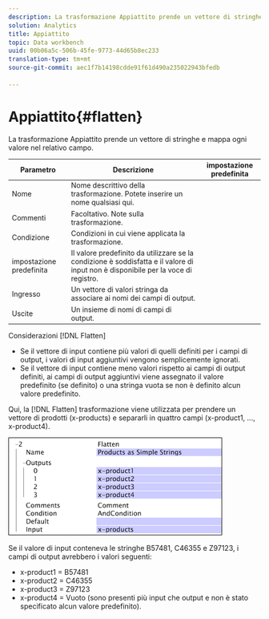 ```yaml
---
description: La trasformazione Appiattito prende un vettore di stringhe e mappa ogni valore nel relativo campo.
solution: Analytics
title: Appiattito
topic: Data workbench
uuid: 00b06a5c-506b-45fe-9773-44d65b8ec233
translation-type: tm+mt
source-git-commit: aec1f7b14198cdde91f61d490a235022943bfedb

---
```



# Appiattito{#flatten}

La trasformazione Appiattito prende un vettore di stringhe e mappa ogni valore nel relativo campo.

| Parametro | Descrizione | impostazione predefinita |
|---|---|---|
| Nome | Nome descrittivo della trasformazione. Potete inserire un nome qualsiasi qui. |  |
| Commenti | Facoltativo. Note sulla trasformazione. |  |
| Condizione | Condizioni in cui viene applicata la trasformazione. |  |
| impostazione predefinita | Il valore predefinito da utilizzare se la condizione è soddisfatta e il valore di input non è disponibile per la voce di registro. |  |
| Ingresso | Un vettore di valori stringa da associare ai nomi dei campi di output. |  |
| Uscite | Un insieme di nomi di campi di output. |  |

Considerazioni [!DNL Flatten]

* Se il vettore di input contiene più valori di quelli definiti per i campi di output, i valori di input aggiuntivi vengono semplicemente ignorati.
* Se il vettore di input contiene meno valori rispetto ai campi di output definiti, ai campi di output aggiuntivi viene assegnato il valore predefinito (se definito) o una stringa vuota se non è definito alcun valore predefinito.

Qui, la [!DNL Flatten] trasformazione viene utilizzata per prendere un vettore di prodotti (x-products) e separarli in quattro campi (x-product1, ..., x-product4).

![](assets/cfg_TransformationType_Flatten.png)

Se il valore di input conteneva le stringhe B57481, C46355 e Z97123, i campi di output avrebbero i valori seguenti:

* x-product1 = B57481
* x-product2 = C46355
* x-product3 = Z97123
* x-product4 = Vuoto (sono presenti più input che output e non è stato specificato alcun valore predefinito).

